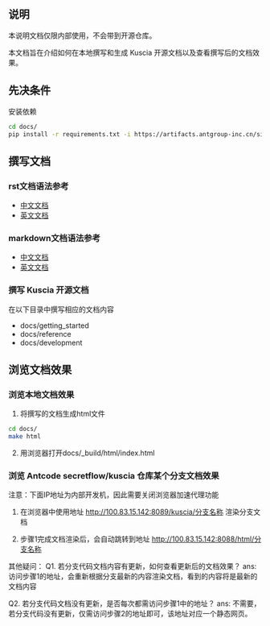 ## 说明

本说明文档仅限内部使用，不会带到开源仓库。

本文档旨在介绍如何在本地撰写和生成 Kuscia 开源文档以及查看撰写后的文档效果。

## 先决条件

安装依赖

```bash
cd docs/
pip install -r requirements.txt -i https://artifacts.antgroup-inc.cn/simple/
```

## 撰写文档

### rst文档语法参考

* [中文文档](http://www.pythondoc.com/sphinx/contents.html)
* [英文文档](https://www.sphinx-doc.org/en/master/)

### markdown文档语法参考

* [中文文档](https://markdown.com.cn/basic-syntax//)
* [英文文档](https://www.markdownguide.org/basic-syntax/)

### 撰写 Kuscia 开源文档

在以下目录中撰写相应的文档内容

* docs/getting_started
* docs/reference
* docs/development

## 浏览文档效果

### 浏览本地文档效果

1. 将撰写的文档生成html文件

```bash
cd docs/
make html
```

2. 用浏览器打开docs/_build/html/index.html

### 浏览 Antcode secretflow/kuscia 仓库某个分支文档效果

注意：下面IP地址为内部开发机，因此需要关闭浏览器加速代理功能

1. 在浏览器中使用地址 http://100.83.15.142:8089/kuscia/分支名称 渲染分支文档

2. 步骤1完成文档渲染后，会自动跳转到地址 http://100.83.15.142:8088/html/分支名称

其他疑问：
Q1. 若分支代码文档内容有更新，如何查看更新后的文档效果？
ans: 访问步骤1的地址，会重新根据分支最新的内容渲染文档，看到的内容将是最新的文档内容

Q2. 若分支代码文档没有更新，是否每次都需访问步骤1中的地址？
ans: 不需要，若分支代码没有更新，仅需访问步骤2的地址即可，该地址对应一个静态网页。
